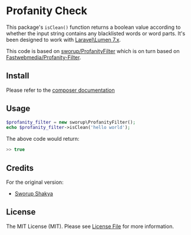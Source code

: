# Profanity Check

This package's ```isClean()``` function returns a boolean value according to whether the input string contains any blacklisted words or word parts. It's been designed to work with [Laravel\Lumen 7.x](https://github.com/laravel/lumen-framework).


This code is based on [sworup/ProfanityFilter](https://github.com/sworup/ProfanityFilter) which is on turn based on [Fastwebmedia/Profanity-Filter](https://github.com/fastwebmedia/Profanity-Filter). 
## Install

Please refer to the [composer documentation](https://getcomposer.org/doc/05-repositories.md)

## Usage

``` php
$profanity_filter = new sworup\ProfanityFilter();
echo $profanity_filter->isClean('hello world');
```

The above code would return:

``` php
>> true
```

## Credits

For the original version: 

- [Sworup Shakya](https://github.com/sworup/)

## License

The MIT License (MIT). Please see [License File](LICENSE.md) for more information.

